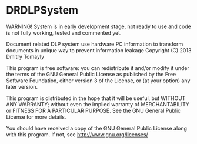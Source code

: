 DRDLPSystem
===========
WARNING! System is in early development stage, not ready to use and code is not fully working, tested and commented yet.

Document related DLP system use hardware PC information to transform documents in unique way to prevent information leakage
Copyright (C) 2013  Dmitry Tomayly

This program is free software: you can redistribute it and/or modify
it under the terms of the GNU General Public License as published by
the Free Software Foundation, either version 3 of the License, or
(at your option) any later version.

This program is distributed in the hope that it will be useful,
but WITHOUT ANY WARRANTY; without even the implied warranty of
MERCHANTABILITY or FITNESS FOR A PARTICULAR PURPOSE.  See the
GNU General Public License for more details.

You should have received a copy of the GNU General Public License
along with this program.  If not, see <http://www.gnu.org/licenses/>